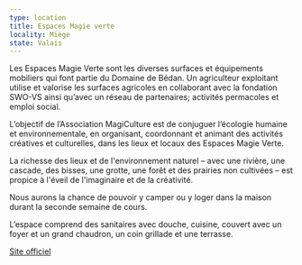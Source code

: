 ```yaml
---
type: location
title: Espaces Magie verte
locality: Miège
state: Valais
---
```

Les Espaces Magie Verte sont les diverses surfaces et équipements mobiliers qui font partie du Domaine de Bédan. Un agriculteur exploitant utilise et valorise les surfaces agricoles en collaborant avec la fondation SWO-VS ainsi qu’avec un réseau de partenaires; activités permacoles et emploi social.

L’objectif de l’Association MagiCulture est de conjuguer l’écologie humaine et environnementale, en organisant, coordonnant et animant des activités créatives et culturelles, dans les lieux et locaux des Espaces Magie Verte.  

La richesse des lieux et de l'environnement naturel – avec une rivière, une cascade, des bisses, une grotte, une forêt et des prairies non cultivées – est propice à l'éveil de l'imaginaire et de la créativité.

Nous aurons la chance de pouvoir y camper ou y loger dans la maison durant la seconde semaine de cours. L’espace comprend des sanitaires avec douche, cuisine, couvert avec un foyer et un grand chaudron, un coin grillade et une terrasse.

[Site officiel](https://www.magiculture.ch)
